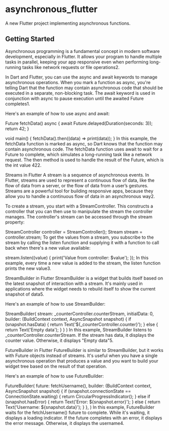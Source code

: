# asynchronous_flutter

A new Flutter project implementing asynchronous functions.

## Getting Started

Asynchronous programming is a fundamental concept in modern software development, especially in Flutter. It allows your program to handle multiple tasks in parallel, keeping your app responsive even when performing long-running tasks like network requests or file operations2.

In Dart and Flutter, you can use the async and await keywords to manage asynchronous operations. When you mark a function as async, you're telling Dart that the function may contain asynchronous code that should be executed in a separate, non-blocking task. The await keyword is used in conjunction with async to pause execution until the awaited Future completes1.

Here's an example of how to use async and await:

Future<int> fetchData() async {
 await Future.delayed(Duration(seconds: 3));
 return 42;
}

void main() {
 fetchData().then((data) => print(data));
}
In this example, the fetchData function is marked as async, so Dart knows that the function may contain asynchronous code. The fetchData function uses await to wait for a Future to complete, which simulates a long-running task like a network request. The then method is used to handle the result of the Future, which is the int value 422.

Streams in Flutter
A stream is a sequence of asynchronous events. In Flutter, streams are used to represent a continuous flow of data, like the flow of data from a server, or the flow of data from a user’s gestures. Streams are a powerful tool for building responsive apps, because they allow you to handle a continuous flow of data in an asynchronous way2.

To create a stream, you start with a StreamController. This constructs a controller that you can then use to manipulate the stream the controller manages. The controller's stream can be accessed through the stream property:

StreamController<double> controller = StreamController<double>();
Stream stream = controller.stream;
To get the values from a stream, you subscribe to the stream by calling the listen function and supplying it with a function to call back when there's a new value available:

stream.listen((value) {
 print('Value from controller: $value');
});
In this example, every time a new value is added to the stream, the listen function prints the new value3.

StreamBuilder in Flutter
StreamBuilder is a widget that builds itself based on the latest snapshot of interaction with a stream. It's mainly used in applications where the widget needs to rebuild itself to show the current snapshot of data5.

Here's an example of how to use StreamBuilder:

StreamBuilder<int>(
 stream: _counterController.counterStream,
 initialData: 0,
 builder: (BuildContext context, AsyncSnapshot<int> snapshot) {
    if (snapshot.hasData) {
      return Text('${_counterController.counter}');
    } else {
      return Text('Empty data');
    }
 }
)
In this example, StreamBuilder listens to _counterController.counterStream. If the stream has data, it displays the counter value. Otherwise, it displays "Empty data"5.

FutureBuilder in Flutter
FutureBuilder is similar to StreamBuilder, but it works with Future objects instead of streams. It's useful when you have a single asynchronous operation that produces a value and you want to build your widget tree based on the result of that operation.

Here's an example of how to use FutureBuilder:

FutureBuilder<String>(
 future: fetchUsername(),
 builder: (BuildContext context, AsyncSnapshot<String> snapshot) {
    if (snapshot.connectionState == ConnectionState.waiting) {
      return CircularProgressIndicator();
    } else if (snapshot.hasError) {
      return Text('Error: ${snapshot.error}');
    } else {
      return Text('Username: ${snapshot.data}');
    }
 },
)
In this example, FutureBuilder waits for the fetchUsername() future to complete. While it's waiting, it displays a loading indicator. If the future completes with an error, it displays the error message. Otherwise, it displays the username4.